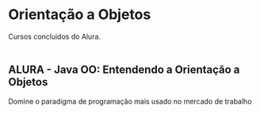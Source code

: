 # Orientação a Objetos
Cursos concluidos do Alura.
<br> <br> 
  
 ## ALURA - Java OO: Entendendo a Orientação a Objetos
Domine o paradigma de programação mais usado no mercado de trabalho

